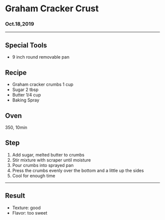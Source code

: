 # Graham Cracker Crust

### Oct.18,2019

---
## Special Tools

- 9 inch round removable pan

## Recipe

- Graham cracker crumbs 1 cup
- Sugar 2 tbsp
- Butter 1/4 cup
- Baking Spray

## Oven
350, 10min

## Step
1. Add sugar, melted butter to crumbs
2. Stir mixture with scraper until moisture
3. Pour crumbs into sprayed pan
4. Press the crumbs evenly over the bottom and a little up the sides
5. Cool for enough time

---
## Result
- Texture: good
- Flavor: too sweet